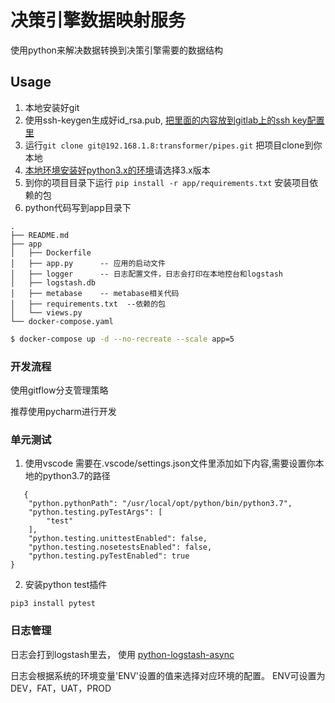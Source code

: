 # 决策引擎数据映射服务
使用python来解决数据转换到决策引擎需要的数据结构

## Usage

1. 本地安装好git
2. 使用ssh-keygen生成好id_rsa.pub, [把里面的内容放到gitlab上的ssh key配置里](https://www.jianshu.com/p/4f5cb637eff7)
3. 运行`git clone git@192.168.1.8:transformer/pipes.git` 把项目clone到你本地
4. [本地环境安装好python3.x的环境](https://www.anaconda.com/distribution/)请选择3.x版本
5. 到你的项目目录下运行 `pip install -r app/requirements.txt` 安装项目依赖的包
6. python代码写到app目录下
```
.
├── README.md
├── app
│   ├── Dockerfile
│   ├── app.py      -- 应用的启动文件
│   ├── logger      -- 日志配置文件，日志会打印在本地控台和logstash
│   ├── logstash.db
│   ├── metabase    -- metabase相关代码
│   ├── requirements.txt  --依赖的包
│   └── views.py
└── docker-compose.yaml
```
   
```bash
$ docker-compose up -d --no-recreate --scale app=5
```

### 开发流程
使用gitflow分支管理策略

推荐使用pycharm进行开发


### 单元测试
1. 使用vscode 需要在.vscode/settings.json文件里添加如下内容,需要设置你本地的python3.7的路径
```
   {
    "python.pythonPath": "/usr/local/opt/python/bin/python3.7",
    "python.testing.pyTestArgs": [
        "test"
    ],
    "python.testing.unittestEnabled": false,
    "python.testing.nosetestsEnabled": false,
    "python.testing.pyTestEnabled": true
}
```

2. 安装python test插件

`pip3 install pytest`
### 日志管理
日志会打到logstash里去， 使用 [python-logstash-async](https://python-logstash-async.readthedocs.io/en/stable/config.html)

日志会根据系统的环境变量'ENV'设置的值来选择对应环境的配置。
ENV可设置为 DEV，FAT，UAT，PROD